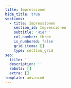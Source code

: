 ```yaml
---
title: Impressionen
hide_title: true
sections:
  - title: Impressionen
    section_id: Impressionen
    subtitle: 'Hier '
    col_number: three
    is_numbered: false
    grid_items: []
    type: section_grid
seo:
  title: ''
  description: ''
  robots: []
  extra: []
template: advanced
---
```

